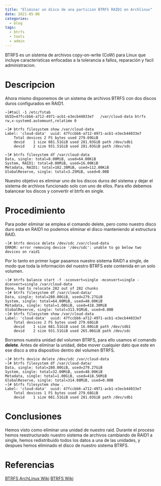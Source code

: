 ```yaml
---
title: "Eliminar un disco de una particion BTRFS RAID1 en Archlinux"
date: 2021-05-06
categories:
  - blog
tags:
  - btrfs
  - tools
  - admin
---
```


BTRFS es un sistema de archivos copy-on-write (CoW) para Linux que incluye caracteristicas enfocadas a la tolerancia a fallos, reparación y facil administracion.

# Descripcion

Ahora mismo disponemos de un sistema de archivos BTRFS con dos discos duros configurados en RAID1.

```shell
~]#tail -1 /etc/fstab 
UUID=47fccbb6-a712-4971-acb1-e3ecb44033e7	/var/cloud-data btrfs		rw,x-systemd.automount,relatime	0 

~]# btrfs filesystem show /var/cloud-data
Label: 'cloud-data'  uuid: 47fccbb6-a712-4971-acb1-e3ecb44033e7
	Total devices 2 FS bytes used 279.69GiB
	devid    1 size 681.51GiB used 281.03GiB path /dev/sdb1
	devid    2 size 931.51GiB used 281.03GiB path /dev/sdc

~]# btrfs filesystem df /var/cloud-data
Data, single: total=8.00MiB, used=64.00KiB
System, RAID1: total=8.00MiB, used=16.00KiB
Metadata, RAID1: total=102.38MiB, used=112.00KiB
GlobalReserve, single: total=3.25MiB, used=0.00B
```

Nuestro objetivo es eliminar uno de los discos duros del sistema y dejar el sistema de archivos funcionado solo con uno de ellos. Para ello debemos balancear los discos y convertir el btrfs en single.

# Procedimiento
Para poder eliminar se emplea el comando delete, pero como nuestro disco duro esta en RAID1 no podemos eliminar el disco manteniendo al estructura RAID. 

```shell
~]# btrfs device delete /dev/sdc /var/cloud-data
ERROR: error removing device '/dev/sdc': unable to go below two devices on raid1
```
Por lo tanto en primer lugar pasamos nuestro sistema RAID1 a single, de modo que toda la información del nuestro BTRFS este contenida en un solo volumen. 

```shell
~]# btrfs balance start -f -sconvert=single -mconvert=single -dconvert=single /var/cloud-data
Done, had to relocate 282 out of 282 chunks
~]# btrfs filesystem df /var/cloud-data/
Data, single: total=280.00GiB, used=279.27GiB
System, single: total=64.00MiB, used=48.00KiB
Metadata, single: total=1.00GiB, used=418.30MiB
GlobalReserve, single: total=313.91MiB, used=0.00B
~]# btrfs filesystem show /var/cloud-data
Label: 'cloud-data'  uuid: 47fccbb6-a712-4971-acb1-e3ecb44033e7
	Total devices 2 FS bytes used 279.68GiB
	devid    1 size 681.51GiB used 16.00GiB path /dev/sdb1
	devid    2 size 931.51GiB used 265.06GiB path /dev/sdc
```
Borramos nuestra unidad del volumen BTRFS, para ello usamos el comando __delete__. Antes de eliminar la unidad, debe mover cualquier dato que este en ese disco a otra dispositivo dentro del volumen BTRFS.

```shell
~]# btrfs device delete /dev/sdc /var/cloud-data
~]# btrfs filesystem df /var/cloud-data/
Data, single: total=280.00GiB, used=279.27GiB
System, single: total=32.00MiB, used=48.00KiB
Metadata, single: total=1.00GiB, used=418.56MiB
GlobalReserve, single: total=314.08MiB, used=0.00B
~]# btrfs filesystem show .
Label: 'cloud-data'  uuid: 47fccbb6-a712-4971-acb1-e3ecb44033e7
	Total devices 1 FS bytes used 279.68GiB
	devid    1 size 681.51GiB used 281.03GiB path /dev/sdb1
```

# Conclusiones

Hemos visto como eliminar una unidad de nuestro raid. Durante el proceso hemos reestructurado nuestro sistema de archivos cambiando de RAID1 a single, hemos redistribuido todos los datos a una de las unidades, y despues hemos eliminado el disco de nuestro sistema BTRFS.

# Referencias
[BTRFS ArchLinux Wiki](https://wiki.archlinux.org/title/Btrfs)
[BTRFS Wiki](https://btrfs.wiki.kernel.org/index.php/Using_Btrfs_with_Multiple_Devices#Removing_devices)

